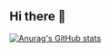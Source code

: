 ## Hi there 👋
[![Anurag's GitHub stats](https://github-readme-stats.vercel.app/api?username=Larry-Choi&count_private=true)](https://github.com/anuraghazra/github-readme-stats)
<!--
**Larry-Choi/Larry-Choi** is a ✨ _special_ ✨ repository because its `README.md` (this file) appears on your GitHub profile.

Here are some ideas to get you started:

- 🔭 I’m currently working on ...
- 🌱 I’m currently learning ...
- 👯 I’m looking to collaborate on ...
- 🤔 I’m looking for help with ...
- 💬 Ask me about ...
- 📫 How to reach me: ...
- 😄 Pronouns: ...
- ⚡ Fun fact: ...
-->
